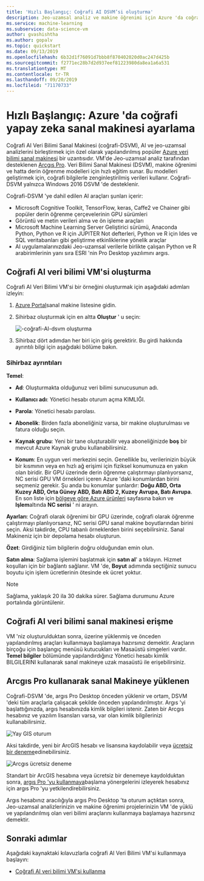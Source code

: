 ```yaml
---
title: 'Hızlı Başlangıç: Coğrafi AI DSVM’si oluşturma'
description: Jeo-uzamsal analiz ve makine öğrenimi için Azure 'da coğrafi bir AI Veri Bilimi Sanal Makinesi oluşturun ve oluşturun.
ms.service: machine-learning
ms.subservice: data-science-vm
author: gvashishtha
ms.author: gopalv
ms.topic: quickstart
ms.date: 09/13/2019
ms.openlocfilehash: 6b32d1f76091d7bbb8f870402020d0ac247d425b
ms.sourcegitcommit: f2771ec28b7d2d937eef81223980da8ea1a6a531
ms.translationtype: MT
ms.contentlocale: tr-TR
ms.lasthandoff: 09/20/2019
ms.locfileid: "71170733"
---
```

# <a name="quickstart-set-up-a-geo-artificial-intelligence-virtual-machine-on-azure"></a>Hızlı Başlangıç: Azure 'da coğrafi yapay zeka sanal makinesi ayarlama 

Coğrafi AI Veri Bilimi Sanal Makinesi (coğrafi-DSVM), AI ve jeo-uzamsal analizlerini birleştirmek için özel olarak yapılandırılmış popüler [Azure veri bilimi sanal makinesi](https://aka.ms/dsvm) bir uzantısıdır. VM'de Jeo-uzamsal analiz tarafından desteklenen [Arcgıs Pro](https://www.arcgis.com/features/index.html). Veri Bilimi Sanal Makinesi (DSVM), makine öğrenimi ve hatta derin öğrenme modelleri için hızlı eğitim sunar. Bu modelleri geliştirmek için, coğrafi bilgilerle zenginleştirilmiş verileri kullanır. Coğrafi-DSVM yalnızca Windows 2016 DSVM 'de desteklenir. 

Coğrafi-DSVM 'ye dahil edilen AI araçları şunları içerir:

- Microsoft Cognitive Toolkit, TensorFlow, keras, Caffe2 ve Chainer gibi popüler derin öğrenme çerçevelerinin GPU sürümleri
- Görüntü ve metin verileri alma ve ön işleme araçları
- Microsoft Machine Learning Server Geliştirici sürümü, Anaconda Python, Python ve R için JUPITER Not defterleri, Python ve R için Ides ve SQL veritabanları gibi geliştirme etkinliklerine yönelik araçlar
- AI uygulamalarınızdaki Jeo-uzamsal verilerle birlikte çalışan Python ve R arabirimlerinin yanı sıra ESRI 'nin Pro Desktop yazılımını argıs.
 

## <a name="create-your-geo-ai-data-science-vm"></a>Coğrafi AI veri bilimi VM'si oluşturma

Coğrafi AI Veri Bilimi VM'si bir örneğini oluşturmak için aşağıdaki adımları izleyin:

1. [Azure Portal](https://ms.portal.azure.com/#create/microsoft-ads.geodsvmwindows)sanal makine listesine gidin.
1. Sihirbaz oluşturmak için en altta **Oluştur** ' u seçin:

   ![-coğrafi-AI-dsvm oluşturma](./media/provision-geo-ai-dsvm/Create-Geo-AI.png)

1. Sihirbaz dört adımdan her biri için giriş gerektirir. Bu girdi hakkında ayrıntılı bilgi için aşağıdaki bölüme bakın.

### <a name="wizard-details"></a>Sihirbaz ayrıntıları ###

**Temel**:

- **Ad**: Oluşturmakta olduğunuz veri bilimi sunucusunun adı.
    
- **Kullanıcı adı**: Yönetici hesabı oturum açma KIMLIĞI.
    
- **Parola**: Yönetici hesabı parolası.
    
- **Abonelik**: Birden fazla aboneliğiniz varsa, bir makine oluşturulması ve fatura olduğu seçin.
    
- **Kaynak grubu**: Yeni bir tane oluşturabilir veya aboneliğinizde **boş** bir mevcut Azure Kaynak grubu kullanabilirsiniz.
    
- **Konum**: En uygun veri merkezini seçin. Genellikle bu, verilerinizin büyük bir kısmının veya en hızlı ağ erişimi için fiziksel konumunuza en yakın olan biridir. Bir GPU üzerinde derin öğrenme çalıştırmayı planlıyorsanız, NC serisi GPU VM örnekleri içeren Azure 'daki konumlardan birini seçmeniz gerekir. Şu anda bu konumlar şunlardır: **Doğu ABD, Orta Kuzey ABD, Orta Güney ABD, Batı ABD 2, Kuzey Avrupa, Batı Avrupa**. En son liste için [bölgeye göre Azure ürünleri](https://azure.microsoft.com/regions/services/) sayfasına bakın ve **Işlem**altında **NC serisi** ' ni arayın. 
    
    
**Ayarları**: Coğrafi olarak öğrenimi bir GPU üzerinde, coğrafi olarak öğrenme çalıştırmayı planlıyorsanız, NC serisi GPU sanal makine boyutlarından birini seçin. Aksi takdirde, CPU tabanlı örneklerden birini seçebilirsiniz. Sanal Makineniz için bir depolama hesabı oluşturun. 
       
**Özet**: Girdiğiniz tüm bilgilerin doğru olduğundan emin olun.
    
**Satın alma**: Sağlama işlemini başlatmak için **satın al**' a tıklayın. Hizmet koşulları için bir bağlantı sağlanır. VM 'de, **Boyut** adımında seçtiğiniz sunucu boyutu için işlem ücretlerinin ötesinde ek ücret yoktur. 
 
 >[!NOTE]
 > Sağlama, yaklaşık 20 ila 30 dakika sürer. Sağlama durumunu Azure portalında görüntülenir.

 
## <a name="how-to-access-the-geo-ai-data-science-virtual-machine"></a>Coğrafi AI veri bilimi sanal makinesi erişme

 VM 'niz oluşturulduktan sonra, üzerine yüklenmiş ve önceden yapılandırılmış araçları kullanmaya başlamaya hazırsınız demektir. Araçların birçoğu için başlangıç menüsü kutucukları ve Masaüstü simgeleri vardır. **Temel bilgiler** bölümünde yapılandırdığınız Yönetici hesabı kimlik BILGILERINI kullanarak sanal makineye uzak masaüstü ile erişebilirsiniz.

 
## <a name="using-arcgis-pro-installed-in-the-vm"></a>Arcgıs Pro kullanarak sanal Makineye yüklenen

Coğrafi-DSVM 'de, argıs Pro Desktop önceden yüklenir ve ortam, DSVM 'deki tüm araçlarla çalışacak şekilde önceden yapılandırılmıştır. Argıs 'yi başlattığınızda, argıs hesabınızda kimlik bilgileri istenir. Zaten bir Arcgıs hesabınız ve yazılım lisansları varsa, var olan kimlik bilgilerinizi kullanabilirsiniz.  

![Yay GIS oturum](./media/provision-geo-ai-dsvm/ArcGISLogon.png)

Aksi takdirde, yeni bir ArcGIS hesabı ve lisansına kaydolabilir veya [ücretsiz bir deneme](https://www.arcgis.com/features/free-trial.html)edinebilirsiniz. 

![Arcgıs ücretsiz deneme](./media/provision-geo-ai-dsvm/ArcGIS-Free-Trial.png)

Standart bir ArcGIS hesabına veya ücretsiz bir denemeye kaydolduktan sonra, [argıs Pro 'yu kullanmaya](https://www.esri.com/library/brochures/getting-started-with-arcgis-pro.pdf)başlama yönergelerini izleyerek hesabınız için argıs Pro 'yu yetkilendirebilirsiniz.

Argıs hesabınız aracılığıyla argıs Pro Desktop 'ta oturum açtıktan sonra, Jeo-uzamsal analizlerinizin ve makine öğrenimi projelerinizin VM 'de yüklü ve yapılandırılmış olan veri bilimi araçlarını kullanmaya başlamaya hazırsınız demektir.

## <a name="next-steps"></a>Sonraki adımlar

Aşağıdaki kaynaktaki kılavuzlarla coğrafi AI Veri Bilimi VM'si kullanmaya başlayın:

* [Coğrafi AI veri bilimi VM'si kullanma](use-geo-ai-dsvm.md)
